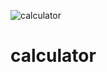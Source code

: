 ![calculator](https://github.com/Tejas9523/calculator/assets/112255875/18d77075-5e92-4add-ba73-231c300cb513)
# calculator
